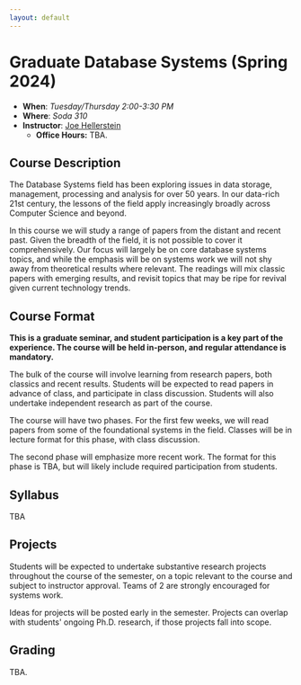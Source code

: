 ```yaml
---
layout: default
---
```



# Graduate Database Systems (Spring 2024)

* **When**: *Tuesday/Thursday 2:00-3:30 PM*
* **Where**: *Soda 310*
* **Instructor**: [Joe Hellerstein](https://dsf.berkeley.edu/jmh)
   * **Office Hours:** TBA.

<style class="announcement">
* **Enrollment Information**
This course is designed for CS PhD students. CS grad students have priority for enrollment. If space permits, other qualified students may be allowed in. Prerequisites include 
  * One of {CS262A, CS294-248}
  * CS186 or equivalent
* All students will be admitted off the waitlist. **Interested students should fill out [the enrollment form](https://forms.gle/Dz9WTAWw7yeTXyD6A), regardless of prerequistes completed.**
</style>

<!-- * **Announcements**: [Piazza](https://piazza.com/class/k5mxqow7ugc42v) -->
<!-- * **Sign Up** [Google Form at http://bit.ly/cs286-20](http://bit.ly/cs286-20) -->
<!-- * **Sign-up to Present**: [Google Spreadsheet](https://docs.google.com/spreadsheets/d/1p8q7vnds821-_w43H-IppjMKPV5KpOl3fVPZCY27RpM/edit#gid=0) Later in the semester we will be doing student presentations which we will fill in here. -->
<!-- * If you have reading suggestions please send a pull request to this course website on [Github](https://github.com/jhellerstein/CS286-Sp20) by modifying the [index.md](https://github.com/jhellerstein/CS286-Sp20/blob/master/index.md) file. -->



## Course Description
The Database Systems field has been exploring issues in data 
storage, management, processing and analysis for over 50 years. In our data-rich 21st century, the lessons of the field apply increasingly broadly across Computer Science and beyond.

In this course we will study a range of papers from the distant and recent
past. Given the breadth of the field, it is not possible to cover it comprehensively. Our focus
will largely be on core database systems topics, and while the emphasis will
be on systems work we will not shy away from theoretical results where relevant. The readings 
will mix classic papers with emerging results, and revisit topics that may be ripe for revival given current technology trends.

## Course Format
**This is a graduate seminar, and student participation is a key part of the experience.
The course will be held in-person, and regular attendance is mandatory.**

The bulk of the course will involve learning from research papers, both classics and 
recent results. Students will be expected to read papers in advance of class, and participate in class discussion. Students will also undertake independent research as part of the course.

The course will have two phases. For the first few weeks, we will read papers
from some of the foundational systems in the field. Classes will be in lecture
format for this phase, with class discussion.

The second phase will emphasize more recent work. The format for this 
phase is TBA, but will likely include required participation from students.


## Syllabus
TBA

## Projects
Students will be expected to undertake substantive research projects throughout 
the course of the semester, on a topic relevant to the course and subject to 
instructor approval. Teams of 2 are strongly encouraged for systems work. 

Ideas for projects will be posted early in the semester.  Projects 
can overlap with students' ongoing Ph.D. research, if those projects fall into scope.


## Grading

TBA.








